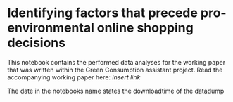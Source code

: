 # Identifying factors that precede pro-environmental online shopping decisions 
This notebook contains the performed data analyses for the working paper that was written within the Green Consumption assistant project.
Read the accompanying working paper here: *insert link*

The date in the notebooks name states the downloadtime of the datadump
